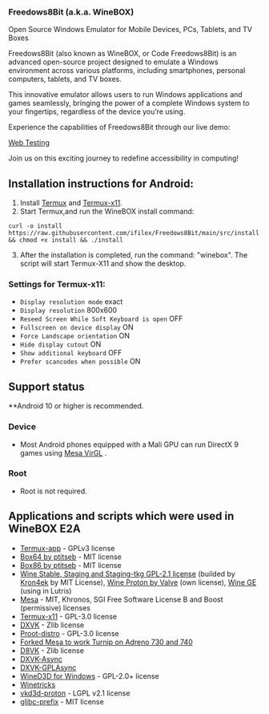 ### Freedows8Bit (a.k.a. WineBOX)
Open Source Windows Emulator for Mobile Devices, PCs, Tablets, and TV Boxes

Freedows8Bit (also known as WineBOX, or Code Freedows8Bit) is an advanced open-source project designed to emulate a Windows environment across various platforms, including smartphones, personal computers, tablets, and TV boxes.

This innovative emulator allows users to run Windows applications and games seamlessly, bringing the power of a complete Windows system to your fingertips, regardless of the device you’re using.


Experience the capabilities of Freedows8Bit through our live demo: 

[Web Testing](https://ifilex.github.io/Freedows8Bit/) 

Join us on this exciting journey to redefine accessibility in computing!

## Installation instructions for Android:

1. Install [Termux](https://github.com/ifilex/Freedows8Bit/releases/download/apks/termux.apk) and [Termux-x11](https://github.com/ifilex/Freedows8Bit/releases/download/apks/termux-x11.apk).
2. Start Termux,and  run the WineBOX install command:
```
curl -o install https://raw.githubusercontent.com/ifilex/Freedows8Bit/main/src/install.sh && chmod +x install && ./install
```
3. After the installation is completed, run the command: "winebox". The script will start Termux-X11 and show the desktop.

### Settings for Termux-x11:
* `Display resolution mode` exact
* `Display resolution` 800x600
* `Reseed Screen While Soft Keyboard is open` OFF
* `Fullscreen on device display` ON
* `Force Landscape orientation` ON
* `Hide display cutout` ON
* `Show additional keyboard` OFF
* `Prefer scancodes when possible` ON

## Support status
**Android 10 or higher is recommended.

### Device
* Most Android phones equipped with a Mali GPU can run DirectX 9 games using [Mesa VirGL](https://github.com/alexvorxx/Mesa-VirGL) .

### Root
* Root is not required.

## Applications and scripts which were used in WineBOX E2A
- [Termux-app](https://github.com/termux/termux-app) - GPLv3 license
- [Box64 by ptitseb](https://github.com/ptitSeb/box64) - MIT license
- [Box86 by ptitseb](https://github.com/ptitSeb/box86) - MIT license
- [Wine Stable, Staging and Staging-tkg GPL-2.1 license](https://wiki.winehq.org/Licensing) (builded by [Kron4ek](https://github.com/Kron4ek) by MIT License), [Wine Proton by Valve](https://github.com/ValveSoftware/Proton) (own license), [Wine GE](https://github.com/GloriousEggroll/wine-ge-custom) (using in Lutris)
- [Mesa](https://docs.mesa3d.org/license.html) - MIT, Khronos, SGI Free Software License B and Boost (permissive) licenses
- [Termux-x11](https://github.com/termux/termux-x11) - GPL-3.0 license
- [DXVK](https://github.com/doitsujin/dxvk) - Zlib license
- [Proot-distro](https://github.com/termux/proot-distro) - GPL-3.0 license
- [Forked Mesa to work Turnip on Adreno 730 and 740](https://gitlab.freedesktop.org/Danil/mesa/-/tree/turnip/feature/a7xx-basic-support)
- [D8VK](https://github.com/AlpyneDreams/d8vk) - Zlib license
- [DXVK-Async](https://github.com/Sporif/dxvk-async)
- [DXVK-GPLAsync](https://gitlab.com/Ph42oN/dxvk-gplasync)
- [WineD3D for Windows](https://fdossena.com/?p=wined3d/index.frag) - GPL-2.0+ license
- [Winetricks](https://wiki.winehq.org/Winetricks)
- [vkd3d-proton](https://github.com/HansKristian-Work/vkd3d-proton) - LGPL v2.1 license
- [glibc-prefix](https://github.com/termux-pacman/glibc-packages) - MIT license

